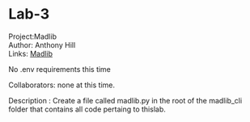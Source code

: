 # Lab-3 

Project:Madlib <br>
Author: Anthony Hill<br>
Links: [Madlib](https://www.teachwithict.com/mad_libs.html) 





No .env requirements this time 


Collaborators: none at this time. 

 Description : Create a file called madlib.py in the root of the madlib_cli folder that contains all code pertaing to thislab.